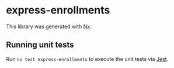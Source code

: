 # express-enrollments

This library was generated with [Nx](https://nx.dev).

## Running unit tests

Run `nx test express-enrollments` to execute the unit tests via [Jest](https://jestjs.io).
